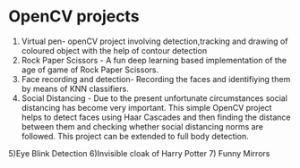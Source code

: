 # OpenCV projects
1) Virtual pen- openCV project involving detection,tracking and drawing of coloured object with the help of contour detection
2) Rock Paper Scissors - A fun deep learning based implementation of the age of game of Rock Paper Scissors.
3) Face recording and detection- Recording the faces and identifiying them by means of KNN classifiers.
4) Social Distancing - Due to the present unfortunate circumstances social distancing has become very important.
This simple OpenCV project helps to detect faces using Haar Cascades and then finding the distance between them and checking whether social distancing norms are followed. This project can be extended to full body detection.

5)Eye Blink Detection
6)Invisible cloak of Harry Potter
7) Funny Mirrors
